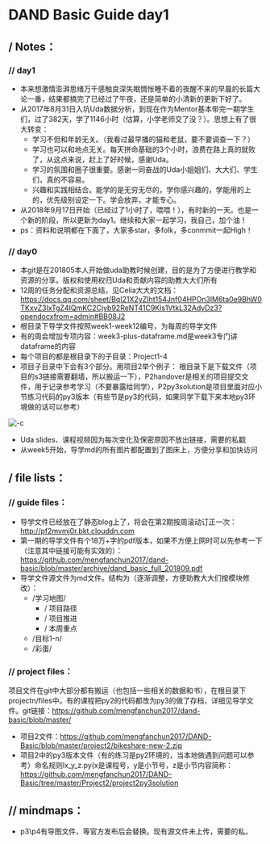# DAND Basic Guide day1
## / Notes：

### // day1

- 本来想激情澎湃思绪万千感触良深失眠惆怅睡不着的夜醒不来的早晨的长篇大论一番，结果都搞完了已经过了午夜，还是简单的小清新的更新下好了。
- 从2017年8月31日入坑Uda数据分析，到现在作为Mentor基本带完一期学生们，过了382天，学了1146小时（估算，小学老师交了没？）。思想上有了很大转变：
    - 学习不但和年龄无关。（我看过最早播的猫和老鼠，要不要调查一下？）
    - 学习也可以和地点无关。每天拼命基础的3个小时，浪费在路上真的就败了，从这点来说，赶上了好时候，感谢Uda。
    - 学习的氛围和圈子很重要。感谢一同奋战的Uda小姐姐们、大大们、学生们，真的不容易。
    - 兴趣和实践相结合。能学的是无穷无尽的，学你感兴趣的，学能用的上的，优先级别设定一下。学会放弃，才能专心。
- 从2018年9月17日开始（已经过了1小时了，喂喂！），有时新的一天。也是一个新的阶段，所以更新为day1。继续和大家一起学习，我自己，加个油！
- ps：资料和说明都在下面了，大家多star，多folk，多conmmit一起High！

### // day0
- 本git是在201805本人开始做uda助教时候创建，目的是为了方便进行教学和资源的分享。版权和使用权归Uda和贡献内容的助教大大们所有
- 12周的任务分配和资源总结，见Celia大大的文档：https://docs.qq.com/sheet/BqI21X2yZIht154Jnf04HPOn3lM6ta0e9BhW0TKxvZ3IxTgZ4IQmKC2Cjyb92ReNT41C9Kls1VtkL32AdyDz3?opendocxfrom=admin#BB08J2
- 根目录下导学文件按照week1-week12编号，为每周的导学文件
- 有的周会增加专项内容：week3-plus-dataframe.md是week3专门讲dataframe的内容
- 每个项目的都是根目录下的子目录：Project1-4
- 项目子目录中下会有3个部分。用项目2举个例子：
根目录下是下载文件（项目的s3链接需要翻墙，所以搬运一下），P2handover是相关的项目提交文件，用于记录参考学习（不要暴露给同学），P2py3solution是项目里面对应小节练习代码的py3版本（有些节是py3的代码，如果同学下载下来本地py3环境做的话可以参考）

![-c](http://pb6cho8f0.bkt.clouddn.com/15314583588583.jpg)

- Uda slides、课程视频因为每次变化及保密原因不放出链接，需要的私戳
- 从week5开始，导学md的所有图片都配置到了图床上，方便分享和加快访问

## / file lists：

### // guide files：
- 导学文件已经放在了静态blog上了，将会在第2期按周滚动订正一次：
http://pf2mvmj0r.bkt.clouddn.com
- 第一期的导学文件有个18万+字的pdf版本，如果不方便上网时可以先参考一下（注意其中链接可能有实效的）：https://github.com/mengfanchun2017/dand-basic/blob/master/archive/dand_basic_full_201809.pdf
- 导学文件源文件为md文件。结构为（逐渐调整，方便助教大大们按模块修改）：
    - /学习地图/
        - / 项目路径
        - / 项目推进
        - / 本周重点
    - /目标1-n/
    - /彩蛋/

### // project files：

项目文件在git中大部分都有搬运（也包括一些相关的数据和书），在根目录下projectn/files中。有的课程把py2的代码都改为py3的做了存档，详细见导学文件。git链接：https://github.com/mengfanchun2017/dand-basic/blob/master/

- 项目2文件：https://github.com/mengfanchun2017/DAND-Basic/blob/master/project2/bikeshare-new-2.zip
- 项目2中的py3版本文件（有的练习是py2环境的，当本地做遇到问题可以参考）命名规则lx_y_z.py(x是课程号，y是小节号，z是小节内容简称：https://github.com/mengfanchun2017/DAND-Basic/tree/master/Project2/project2py3solution

## // mindmaps：

- p3\p4有导图文件，等官方发布后会替换。现有源文件未上传，需要的私。
